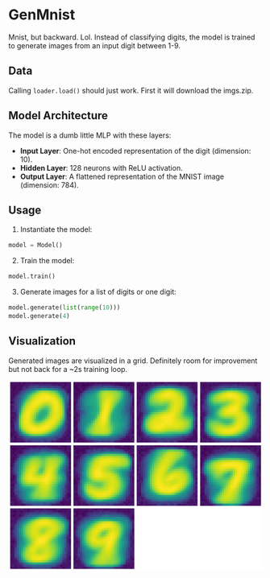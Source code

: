 # GenMnist

Mnist, but backward. Lol. Instead of classifying digits, the model is trained to generate images from an input digit between 1-9.

## Data

Calling `loader.load()` should just work. First it will download the imgs.zip.

## Model Architecture

The model is a dumb little MLP with these layers:
- **Input Layer**: One-hot encoded representation of the digit (dimension: 10).
- **Hidden Layer**: 128 neurons with ReLU activation.
- **Output Layer**: A flattened representation of the MNIST image (dimension: 784).

## Usage

1. Instantiate the model:
```python
model = Model()
```

2. Train the model:
```python
model.train()
```

3. Generate images for a list of digits or one digit:
```python
model.generate(list(range(10)))
model.generate(4)
```

## Visualization

Generated images are visualized in a grid. Definitely room for improvement but not back for a ~2s training loop.

![Alt text](./assets/output.png)